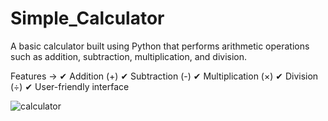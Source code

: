 # Simple_Calculator
A basic calculator built using Python that performs arithmetic operations such as addition, subtraction, multiplication, and division.

Features ->
✔ Addition (+)
✔ Subtraction (-)
✔ Multiplication (×)
✔ Division (÷)
✔ User-friendly interface

   ![calculator](https://github.com/user-attachments/assets/81964592-4582-4a4a-9f91-2348476ded43)
